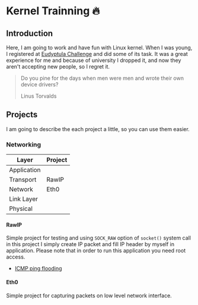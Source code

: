 # Kernel Trainning 🔥

## Introduction

Here, I am going to work and have fun with Linux kernel. When I was young, I registered at [Eudyptula Challenge](http://eudyptula-challenge.org/) and did some of its task. It was a great experience for me and because of university I dropped it, and now they aren't accepting new people, so I regret it.

> Do you pine for the days when men were men and wrote their own device drivers?
>
> Linus Torvalds

## Projects

I am going to describe the each project a little, so you can use them easier.

### Networking

| Layer       | Project |
| ----------- | ------- |
| Application |         |
| Transport   | RawIP   |
| Network     | Eth0    |
| Link Layer  |         |
| Physical    |         |

#### RawIP

Simple project for testing and using `SOCK_RAW` option of `socket()` system call
in this project I simply create IP packet and fill IP header by myself in application.
Please note that in order to run this application you need root access.

- [ICMP ping flooding](http://www.binarytides.com/icmp-ping-flood-code-sockets-c-linux/)

#### Eth0

Simple project for capturing packets on low level network interface.

